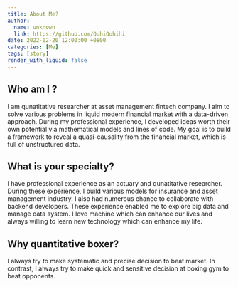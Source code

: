 ```yaml
---
title: About Me?
author:
  name: unknown
  link: https://github.com/QuhiQuhihi
date: 2022-02-20 12:00:00 +0800
categories: [Me]
tags: [story]
render_with_liquid: false
---
```


## Who am I ?
I am qunatitative researcher at asset management fintech company. I aim to solve various problems in liquid modern financial market with a data-driven approach. During my professional experience, I developed ideas worth their own potential via mathematical models and lines of code. My goal is to build a framework to reveal a quasi-causality from the financial market, which is full of unstructured data.  

## What is your specialty?
I have professional experience as an actuary and qunatitative researcher. During these experience, I build various models for insurance and asset management industry. 
I also had numerous chance to collaborate with backend developers. These experience enabled me to explore big data and manage data system. I love machine which can enhance our lives and always willing to learn new technology which can enhance my life.

## Why quantitative boxer?
I always try to make systematic and precise decision to beat market. In contrast, I always try to make quick and sensitive decision at boxing gym to beat opponents.
